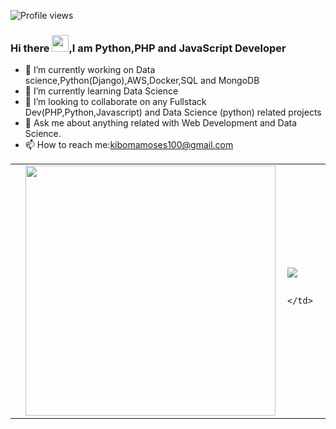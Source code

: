 


![Profile views](https://gpvc.arturio.dev/kibomamoses)
### Hi there <img src="https://user-images.githubusercontent.com/5679180/79618120-0daffb80-80be-11ea-819e-d2b0fa904d07.gif" width="27px">,I am <b>Python,PHP and JavaScript</b> Developer


- 🔭 I’m currently working on Data science,Python(Django),AWS,Docker,SQL and MongoDB
- 🌱 I’m currently learning Data Science
- 👯 I’m looking to collaborate on any Fullstack Dev(PHP,Python,Javascript) and Data Science (python) related projects
- 💬 Ask me about  anything related with Web Development and Data Science.
- 📫 How to reach me:kibomamoses100@gmail.com

<center>
  <table>
  <tr>
      <td>
        <td>
          <img width="400px" align="left" src="https://github-readme-stats.vercel.app/api?username=kibomamoses&count_private=true&show_icons=true&theme=dark&layout=compact"/>
       </td>
    <td>
      <a href="https://wakatime.com"><img src="https://wakatime.com/share/@kibomamoses/aa89c719-ceaa-4c76-87c3-b92c72efe3f8.png" /></a>

       </td>
  </tr>   
</table>
</center>



